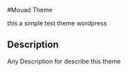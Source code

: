 #Mouad Theme

this a simple test theme wordpress

## Description

Any Description for describe this theme


